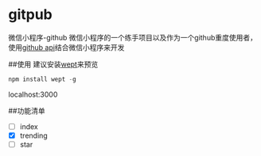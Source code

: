 # gitpub
微信小程序-github
微信小程序的一个练手项目以及作为一个github重度使用者，使用[github api](https://developer.github.com/v3/)结合微信小程序来开发

##使用
建议安装[wept](https://github.com/chemzqm/wept)来预览
```javascript
npm install wept -g
```
localhost:3000



##功能清单
- [ ] index
- [x] trending
- [ ] star